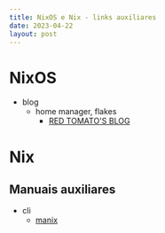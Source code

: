 ```yaml
---
title: NixOS e Nix - links auxiliares
date: 2023-04-22
layout: post
---
```


# NixOS
- blog
    - home manager, flakes
        - [RED TOMATO'S BLOG](https://tech.aufomm.com/my-nixos-journey-flakes/)

# Nix
## Manuais auxiliares
- cli
    - [manix](https://github.com/mlvzk/manix)
